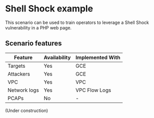 # Shell Shock example

This scenario can be used to train operators to leverage a Shell Shock vulnerability in a PHP web page.

## Scenario features

| Feature | Availability | Implemented With |
| --- | ---| --- |
| Targets | Yes | GCE |
| Attackers | Yes | GCE |
| VPC | Yes | VPC |
| Network logs | Yes | VPC Flow Logs |
| PCAPs | No | - |

(Under construction)
